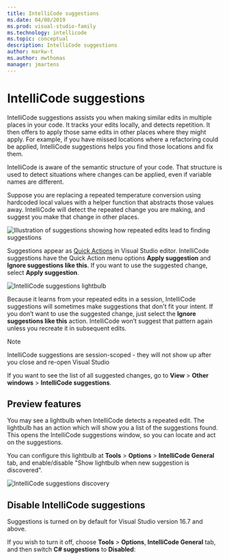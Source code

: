 ```yaml
---
title: IntelliCode suggestions
ms.date: 04/08/2019
ms.prod: visual-studio-family
ms.technology: intellicode
ms.topic: conceptual
description: IntelliCode suggestions
author: markw-t
ms.author: mwthomas
manager: jmartens
---
```

# IntelliCode suggestions 
IntelliCode suggestions assists you when making similar edits in multiple places in your code. It tracks your edits locally, and detects repetition. It then offers to apply those same edits in other places where they might apply. For example, if you have missed locations where a refactoring could be applied, IntelliCode suggestions helps you find those locations and fix them.


IntelliCode is aware of the semantic structure of your code. That structure is used to detect situations where changes can be applied, even if variable names are different.

Suppose you are replacing a repeated temperature conversion using hardcoded local values with a helper function that abstracts those values away. IntelliCode will detect the repeated change you are making, and suggest you make that change in other places.

![Illustration of suggestions showing how repeated edits lead to finding suggestions](media/intellicode-suggestions-illustrated.png)


Suggestions appear as [Quick Actions](/visualstudio/ide/quick-actions) in Visual Studio editor. IntelliCode suggestions have the Quick Action menu options **Apply suggestion** and **Ignore suggestions like this**. If you want to use the suggested change, select **Apply suggestion**. 

![IntelliCode suggestions lightbulb](media/intellicode-suggestions-apply.png)


Because it learns from your repeated edits in a session, IntelliCode suggestions will sometimes make suggestions that don't fit your intent. If you don’t want to use the suggested change, just select the **Ignore suggestions like this** action. IntelliCode won’t suggest that pattern again unless you recreate it in subsequent edits. 
 
 > [!NOTE]
 > IntelliCode suggestions are session-scoped - they will not show up after you close and re-open Visual Studio
 
If you want to see the list of all suggested changes, go to **View** > **Other windows** > **IntelliCode suggestions**. 

## Preview features

You may see a lightbulb when IntelliCode detects a repeated edit. The lightbulb has an action which will show you a list of the suggestions found. This opens the IntelliCode suggestions window, so you can locate and act on the suggestions. 

You can configure this lightbulb at **Tools** > **Options** > **IntelliCode General** tab, and enable/disable "Show lightbulb when new suggestion is discovered". 

![IntelliCode suggestions discovery](media/intellicode-suggestions-discovery-and-toolwindow.png)


## Disable IntelliCode suggestions
Suggestions is turned on by default for Visual Studio version 16.7 and above. 

If you wish to turn it off, choose **Tools** > **Options**, **IntelliCode General** tab, and then switch **C# suggestions** to **Disabled**:
